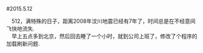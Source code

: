 #2015.5.12  

&emsp;512，满特殊的日子，距离2008年汶川地震已经有7年了，时间总是在不经意间飞快地流失.   
&emsp;早上五点多到北京，然后回去睡了一个小时，就到公司上班了，修改了个程序的加载刷新问题.  


